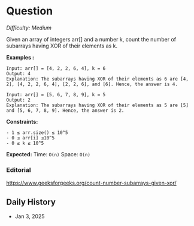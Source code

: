 # Question 

_Difficulty: Medium_

Given an array of integers arr[] and a number k, count the number of subarrays having XOR of their elements as k.

**Examples :**
```
Input: arr[] = [4, 2, 2, 6, 4], k = 6
Output: 4
Explanation: The subarrays having XOR of their elements as 6 are [4, 2], [4, 2, 2, 6, 4], [2, 2, 6], and [6]. Hence, the answer is 4.

Input: arr[] = [5, 6, 7, 8, 9], k = 5
Output: 2
Explanation: The subarrays having XOR of their elements as 5 are [5] and [5, 6, 7, 8, 9]. Hence, the answer is 2.
```

**Constraints:**
```
- 1 ≤ arr.size() ≤ 10^5
- 0 ≤ arr[i] ≤10^5
- 0 ≤ k ≤ 10^5
```

**Expected:**
Time: `O(n)`
Space: `O(n)`

### Editorial
https://www.geeksforgeeks.org/count-number-subarrays-given-xor/

## Daily History
- Jan 3, 2025